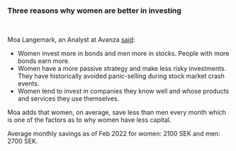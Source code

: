 
### Three reasons why women are better in investing

<br>

Moa Langemark, an Analyst at Avanza [said](https://investors.avanza.se/media/press/2022/kvinnor-investerar-dubbelt-sa-bra-som-man):
- Women invest more in bonds and men more in stocks. People with more bonds earn more.
- Women have a more passive strategy and make less risky investments. They have historically avoided panic-selling during stock market crash events.
- Women tend to invest in companies they know well and whose products and services they use themselves.

Moa adds that women, on average, save less than men every month which is one of the factors as to why women have less capital.

Average monthly savings as of Feb 2022 for women: 2100 SEK and men: 2700 SEK.

